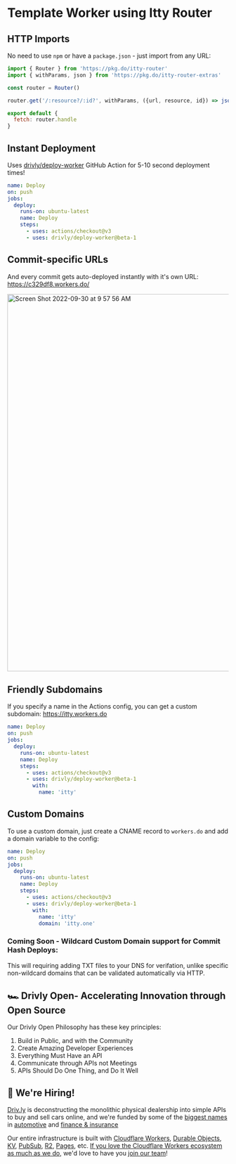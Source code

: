 # Template Worker using Itty Router

## HTTP Imports

No need to use `npm` or have a `package.json` - just import from any URL:

```javascript
import { Router } from 'https://pkg.do/itty-router'
import { withParams, json } from 'https://pkg.do/itty-router-extras'

const router = Router()

router.get('/:resource?/:id?', withParams, ({url, resource, id}) => json({ helloFrom: url, resource, id}))

export default {
  fetch: router.handle
}
```

## Instant Deployment

Uses [drivly/deploy-worker](https://github.com/marketplace/actions/deploy-worker) GitHub Action for 5-10 second deployment times!

```yaml
name: Deploy
on: push
jobs:
  deploy:
    runs-on: ubuntu-latest
    name: Deploy
    steps:
      - uses: actions/checkout@v3
      - uses: drivly/deploy-worker@beta-1
```

## Commit-specific URLs

And every commit gets auto-deployed instantly with it's own URL: <https://c329df8.workers.do/>

[<img width="859" alt="Screen Shot 2022-09-30 at 9 57 56 AM" src="https://user-images.githubusercontent.com/4130910/193298407-a8a50f24-99a8-490f-84c7-ba870879c268.png">](https://c329df8.workers.do/)

## Friendly Subdomains

If you specify a name in the Actions config, you can get a custom subdomain: <https://itty.workers.do>

```yaml
name: Deploy
on: push
jobs:
  deploy:
    runs-on: ubuntu-latest
    name: Deploy
    steps:
      - uses: actions/checkout@v3
      - uses: drivly/deploy-worker@beta-1
        with:
          name: 'itty'
```

## Custom Domains

To use a custom domain, just create a CNAME record to `workers.do` and add a domain variable to the config:

```yaml
name: Deploy
on: push
jobs:
  deploy:
    runs-on: ubuntu-latest
    name: Deploy
    steps:
      - uses: actions/checkout@v3
      - uses: drivly/deploy-worker@beta-1
        with:
          name: 'itty'
          domain: 'itty.one'
```

### Coming Soon - Wildcard Custom Domain support for Commit Hash Deploys:

This will requiring adding TXT files to your DNS for verifation, unlike specific non-wildcard domains that can be validated automatically via HTTP.


## 🏎 Drivly Open- Accelerating Innovation through Open Source

Our Drivly Open Philosophy has these key principles:

1. Build in Public, and with the Community
2. Create Amazing Developer Experiences
3. Everything Must Have an API
4. Communicate through APIs not Meetings
5. APIs Should Do One Thing, and Do It Well


##  🚀 We're Hiring!

[Driv.ly](https://driv.ly) is deconstructing the monolithic physical dealership into simple APIs to buy and sell cars online, and we're funded by some of the [biggest names](https://twitter.com/TurnerNovak) in [automotive](https://fontinalis.com/team/#bill-ford) and [finance & insurance](https://www.detroit.vc)

Our entire infrastructure is built with [Cloudflare Workers](https://workers.do), [Durable Objects](https://durable.objects.do), [KV](https://kv.cf), [PubSub](https://pubsub.do), [R2](https://r2.do.cf), [Pages](https://pages.do), etc.  [If you love the Cloudflare Workers ecosystem as much as we do](https://driv.ly/loves/workers), we'd love to have you [join our team](https://careers.do/apply)!
